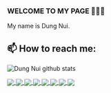 ### WELCOME TO MY PAGE 👋👋👋
My name is Dung Nui.<br>
## 📫 How to reach me: 



![Dung Nui github stats](https://github-readme-stats.vercel.app/api?username=letrungdung149&show_icons=true&theme=radical)

<a href="https://github.com/letrungdung149/newtel/">
  <!-- Change the `github-readme-stats.anuraghazra1.vercel.app` to `github-readme-stats.vercel.app`  -->
  <img align="center" src="https://github-readme-stats.vercel.app/api/pin/?username=letrungdung149&repo=newtel&theme=radical" />
</a>    

<a href="https://github.com/letrungdung149/angular100/">
  <!-- Change the `github-readme-stats.anuraghazra1.vercel.app` to `github-readme-stats.vercel.app`  -->
  <img align="center" src="https://github-readme-stats.vercel.app/api/pin/?username=letrungdung149&repo=angular100&theme=merko" />
</a>

<a href="https://github.com/letrungdung149/notes/">
  <!-- Change the `github-readme-stats.anuraghazra1.vercel.app` to `github-readme-stats.vercel.app`  -->
  <img align="center" src="https://github-readme-stats.vercel.app/api/pin/?username=letrungdung149&repo=notes&theme=gruvbox" />
</a>    
<a href="https://github.com/letrungdung149/workflow_management/">
  <!-- Change the `github-readme-stats.anuraghazra1.vercel.app` to `github-readme-stats.vercel.app`  -->
  <img align="center" src="https://github-readme-stats.vercel.app/api/pin/?username=letrungdung149&repo=workflow_management&theme=dark" />
</a>

<a href="https://github.com/letrungdung149/oop/">
  <!-- Change the `github-readme-stats.anuraghazra1.vercel.app` to `github-readme-stats.vercel.app`  -->
  <img align="center" src="https://github-readme-stats.vercel.app/api/pin/?username=letrungdung149&repo=oop&theme=onedark" />
</a>    
<a href="https://github.com/letrungdung149/html_snb/">
  <!-- Change the `github-readme-stats.anuraghazra1.vercel.app` to `github-readme-stats.vercel.app`  -->
  <img align="center" src="https://github-readme-stats.vercel.app/api/pin/?username=letrungdung149&repo=html_snb&theme=cobalt" />
</a>

<a href="https://github.com/letrungdung149/client/">
  <!-- Change the `github-readme-stats.anuraghazra1.vercel.app` to `github-readme-stats.vercel.app`  -->
  <img align="center" src="https://github-readme-stats.vercel.app/api/pin/?username=letrungdung149&repo=client&theme=synthwave" />
</a>    
<a href="https://github.com/letrungdung149/shop_phone/">
  <!-- Change the `github-readme-stats.anuraghazra1.vercel.app` to `github-readme-stats.vercel.app`  -->
  <img align="center" src="https://github-readme-stats.vercel.app/api/pin/?username=letrungdung149&repo=shop_phone&theme=highcontrast" />
</a>  